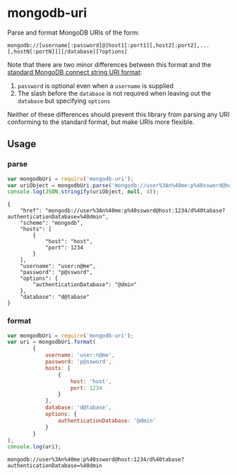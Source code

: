 # mongodb-uri

Parse and format MongoDB URIs of the form:

```
mongodb://[username[:password]@]host1[:port1][,host2[:port2],...[,hostN[:portN]]][/database][?options]
```

Note that there are two minor differences between this format and the
[standard MongoDB connect string URI format](http://docs.mongodb.org/manual/reference/connection-string/):

1. `password` is optional even when a `username` is supplied
2. The slash before the `database` is not required when leaving out the `database` but specifying `options`

Neither of these differences should prevent this library from parsing any URI conforming to the standard format, but
make URIs more flexible.

## Usage

### parse

```javascript
var mongodbUri = require('mongodb-uri');
var uriObject = mongodbUri.parse('mongodb://user%3An%40me:p%40ssword@host:1234/d%40tabase?authenticationDatabase=%40dmin');
console.log(JSON.stringify(uriObject, null, 4));
```

```
{
    "href": "mongodb://user%3An%40me:p%40ssword@host:1234/d%40tabase?authenticationDatabase=%40dmin",
    "scheme": "mongodb",
    "hosts": [
        {
            "host": "host",
            "port": 1234
        }
    ],
    "username": "user:n@me",
    "password": "p@ssword",
    "options": {
        "authenticationDatabase": "@dmin"
    },
    "database": "d@tabase"
}
```

### format

```javascript
var mongodbUri = require('mongodb-uri');
var uri = mongodbUri.format(
        {
            username: 'user:n@me',
            password: 'p@ssword',
            hosts: [
                {
                    host: 'host',
                    port: 1234
                }
            ],
            database: 'd@tabase',
            options: {
                authenticationDatabase: '@dmin'
            }
        }
);
console.log(uri);
```

```
mongodb://user%3An%40me:p%40ssword@host:1234/d%40tabase?authenticationDatabase=%40dmin
```
